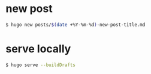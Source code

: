 # new post

```bash
$ hugo new posts/$(date +%Y-%m-%d)-new-post-title.md
```

# serve locally

```bash
$ hugo serve --buildDrafts
```
